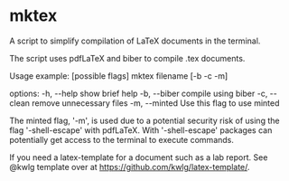 # mktex
A script to simplify compilation of LaTeX documents in the terminal.

The script uses pdfLaTeX and biber to compile .tex documents.

Usage example: [possible flags]
  mktex filename [-b -c -m]
  
  options:
    -h, --help            show brief help
    -b, --biber           compile using biber
    -c, --clean           remove unnecessary files
    -m, --minted          Use this flag to use minted
    
The minted flag, '-m', is used due to a potential security risk of using the flag '-shell-escape' with pdfLaTeX. With '-shell-escape' packages can potentially get access to the terminal to execute commands. 

If you need a latex-template for a document such as a lab report. See @kwlg template over at https://github.com/kwlg/latex-template/.
